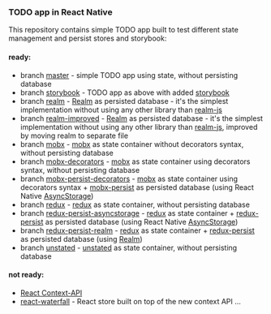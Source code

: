 ### TODO app in React Native
This repository contains simple TODO app built to test different state management and persist stores and storybook:
#### ready:
* branch [master](https://github.com/marcinkornek/todo-react-native) - simple TODO app using state, without persisting database
* branch [storybook](https://github.com/marcinkornek/todo-react-native/tree/storybook) - TODO app as above with added [storybook](https://github.com/storybooks/storybook/tree/master/app/react-native#getting-started)
* branch [realm](https://github.com/marcinkornek/todo-react-native/tree/realm) - [Realm](https://realm.io/docs/javascript/latest/) as persisted database - it's the simplest implementation without using any other library than [realm-js](https://github.com/realm/realm-js)
* branch [realm-improved](https://github.com/marcinkornek/todo-react-native/tree/realm-improved) - [Realm](https://realm.io/docs/javascript/latest/) as persisted database - it's the simplest implementation without using any other library than [realm-js](https://github.com/realm/realm-js), improved by moving realm to separate file
* branch [mobx](https://github.com/marcinkornek/todo-react-native/tree/mobx) - [mobx](https://github.com/mobxjs/mobx) as state container without decorators syntax, without persisting database
* branch [mobx-decorators](https://github.com/marcinkornek/todo-react-native/tree/mobx-decorators) - [mobx](https://github.com/mobxjs/mobx) as state container using decorators syntax, without persisting database
* branch [mobx-persist-decorators](https://github.com/marcinkornek/todo-react-native/tree/mobx-persist-decorators) - [mobx](https://github.com/mobxjs/mobx) as state container using decorators syntax + [mobx-persist](https://github.com/pinqy520/mobx-persist) as persisted database (using React Native [AsyncStorage](https://facebook.github.io/react-native/docs/asyncstorage.html))
* branch [redux](https://github.com/marcinkornek/todo-react-native/tree/redux) - [redux](https://github.com/reactjs/redux) as state container, without persisting database
* branch [redux-persist-asyncstorage](https://github.com/marcinkornek/todo-react-native/tree/redux-persist-asyncstorage) - [redux](https://github.com/reactjs/redux) as state container + [redux-persist](https://github.com/rt2zz/redux-persist) as persisted database (using React Native [AsyncStorage](https://facebook.github.io/react-native/docs/asyncstorage.html))
* branch [redux-persist-realm](https://github.com/marcinkornek/todo-react-native/tree/redux-persist-realm) - [redux](https://github.com/reactjs/redux) as state container + [redux-persist](https://github.com/rt2zz/redux-persist) as persisted database (using [Realm](https://realm.io/docs/javascript/latest/))
* branch [unstated](https://github.com/marcinkornek/todo-react-native/tree/unstated) - [unstated](https://github.com/jamiebuilds/unstated) as state container, without persisting database

#### not ready:
* [React Context-API](https://reactjs.org/docs/context.html)
* [react-waterfall](https://github.com/didierfranc/react-waterfall) - React store built on top of the new context API
...
